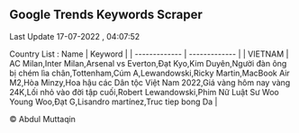 

## Google Trends Keywords Scraper 
 
Last Update 17-07-2022 , 04:07:52

Country List :
 Name  | Keyword |
| ------------- | ------------- |
| VIETNAM | AC Milan,Inter Milan,Arsenal vs Everton,Đạt Kyo,Kim Duyên,Người đàn ông bị chém lìa chân,Tottenham,Cúm A,Lewandowski,Ricky Martin,MacBook Air M2,Hòa Minzy,Hoa hậu các Dân tộc Việt Nam 2022,Giá vàng hôm nay vàng 24K,Lối nhỏ vào đời tập cuối,Robert Lewandowski,Phim Nữ Luật Sư Woo Young Woo,Đạt G,Lisandro martínez,Truc tiep bong Da |



© Abdul Muttaqin 
